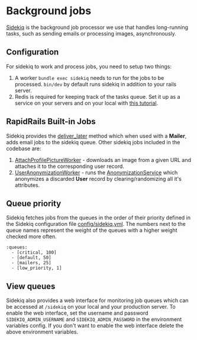 # Background jobs

[Sidekiq](https://github.com/sidekiq/sidekiq) is the background job processor we use that handles long-running tasks, such as sending emails or processing images, asynchronously.

## Configuration

For sidekiq to work and process jobs, you need to setup two things:

1. A worker `bundle exec sidekiq` needs to run for the jobs to be processed. `bin/dev` by default runs sidekiq in addition to your rails server.
2. Redis is required for keeping track of the tasks queue. Set it up as a service on your servers and on your local with [this tutorial](https://redis.io/docs/getting-started/installation/install-redis-on-mac-os/).

## RapidRails Built-in Jobs

Sidekiq provides the [deliver_later](https://apidock.com/rails/v5.2.3/ActionMailer/MessageDelivery/deliver_later) method which when used with a **Mailer**, adds email jobs to the sidekiq queue. Other sidekiq jobs included in the codebase are:

1. [AttachProfilePictureWorker](../app/workers/attach_profile_picture_worker.rb) - downloads an image from a given URL and attaches it to the corresponding user record.
2. [UserAnonymizationWorker](../app/workers/user_anonymization_worker.rb) - runs the [AnonymizationService](../app/services/anonymization_service.rb) which anonymizes a discarded **User** record by clearing/randomizing all it's attributes.

## Queue priority

Sidekiq fetches jobs from the queues in the order of their priority defined in the Sidekiq configuration file [config/sidekiq.yml](../config/sidekiq.yml). The numbers next to the queue names represent the weight of the queues with a higher weight checked more often.

```
:queues:
  - [critical, 100]
  - [default, 50]
  - [mailers, 25]
  - [low_priority, 1]
```

## View queues

Sidekiq also provides a web interface for monitoring job queues which can be accessed at `/sidekiq` on your local and your production server.
To enable the web interface, set the username and password `SIDEKIQ_ADMIN_USERNAME` and `SIDEKIQ_ADMIN_PASSWORD` in the environment variables config.
If you don't want to enable the web interface delete the above environment variables.
